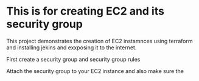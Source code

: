 # This is for creating EC2 and its security group

This project demonstrates the creation of EC2 instamnces using terraform and installing jekins and exxposing it to the internet.

First create a security group and security group rules

Attach the security group to your EC2 instance and also make sure the